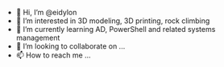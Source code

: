 - 👋 Hi, I’m @eidylon
- 👀 I’m interested in 3D modeling, 3D printing, rock climbing
- 🌱 I’m currently learning AD, PowerShell and related systems management
- 💞️ I’m looking to collaborate on ...
- 📫 How to reach me ...

<!---
eidylon/eidylon is a ✨ special ✨ repository because its `README.md` (this file) appears on your GitHub profile.
You can click the Preview link to take a look at your changes.
--->
